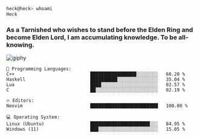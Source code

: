 ```bash
heck@heck> whoami
Heck
```

### As a Tarnished who wishes to stand before the Elden Ring and become Elden Lord, I am accumulating knowledge. To be all-knowing.

![giphy](https://github.com/kayoStander/kayoStander/assets/59280080/4ce56359-9030-44d2-b691-b5f09b64f86e)

```text
💬 Programming Languages: 
C++                            █████████████████░░░░░░░░   60.20 % 
Haskell                        ██████████░░░░░░░░░░░░░░░   35.04 % 
Lua                            ████░░░░░░░░░░░░░░░░░░░░░   02.57 % 
C                              ██░░░░░░░░░░░░░░░░░░░░░░░   02.19 %

🔥 Editors: 
Neovim                         █████████████████████████   100.00 % 

💻 Operating System: 
Linux (Ubuntu)                 ██████████████████████░░░   84.95 %
Windows (11)                   ███░░░░░░░░░░░░░░░░░░░░░░   15.05 %
```
